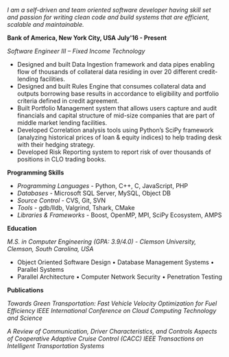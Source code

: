 _I am a self-driven and team oriented software developer having skill set and passion for writing clean code and build systems that are efficient, scalable and maintainable._

**Bank of America, New York City, USA July'16 - Present**

_Software Engineer III – Fixed Income Technology_

- Designed and built Data Ingestion framework and data pipes enabling flow of thousands of collateral
data residing in over 20 different credit-lending facilities.
- Designed and built Rules Engine that consumes collateral data and outputs borrowing base results in
accordance to eligibility and portfolio criteria defined in credit agreement.
- Built Portfolio Management system that allows users capture and audit financials and capital structure
of mid-size companies that are part of middle market lending facilities.
- Developed Correlation analysis tools using Python’s SciPy framework (analyzing historical prices of loan
& equity indices) to help trading desk with their hedging strategy.
- Developed Risk Reporting system to report risk of over thousands of positions in CLO trading books.

**Programming Skills**

- _Programming Languages_ - Python, C++, C, JavaScript, PHP
- _Databases_ - Microsoft SQL Server, MySQL, Object DB
- _Source Control_ - CVS, Git, SVN
- _Tools_ - gdb/lldb, Valgrind, Tshark, CMake
- _Libraries & Frameworks_ - Boost, OpenMP, MPI, SciPy Ecosystem, AMPS

**Education**

_M.S. in Computer Engineering (GPA: 3.9/4.0) - Clemson University, Clemson, South Carolina, USA_
  - Object Oriented Software Design • Database Management Systems • Parallel Systems
  - Parallel Architecture • Computer Network Security • Penetration Testing

**Publications**

_Towards Green Transportation: Fast Vehicle Velocity Optimization for Fuel Efficiency
IEEE International Conference on Cloud Computing Technology and Science_

_A Review of Communication, Driver Characteristics, and Controls Aspects of Cooperative Adaptive Cruise Control (CACC)
IEEE Transactions on Intelligent Transportation Systems_
